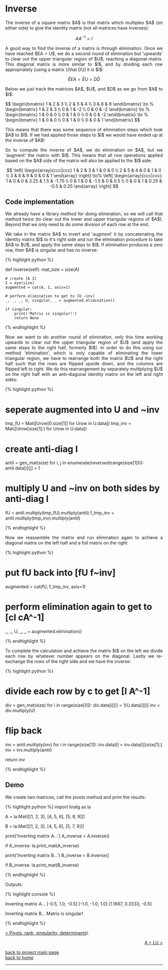# Inverse
<div style="text-align: justify">
<p>The inverse of a square matrix $A$ is that matrix which multiples $A$ (on
either side) to give the identity matrix (not all matrices have inverses):</p>
</div>

$$
AA^{-1} = I
$$

<div style="text-align: justify">
<p>A good way to find the inverse of a matrix is through elimination. Once we
have reached $EA = U$, we do a second round of elimination but 'upwards' to
clear out the upper triangular region of $U$, reaching a diagonal matrix. This
diagonal matrix is more similar to $I$, and by dividing each row appropriately
(using a matrix \(\hat D\)) it <i>is</i> $I$:</p>
</div>

$$ 
\hat EEA = \hat EU = D\hat D
$$

<div style="text-align: justify">
<p>Below we just track the matrices $A$, $U$, and $D$ as we go from $A$ to
$I$:</p>
</div>
$$
  \begin{bmatrix}
    1 & 2 & 3 \\
    2 & 5 & 4 \\
    3 & 8 & 9
  \end{bmatrix} \to %
  \begin{bmatrix}
    1 & 2 & 3 \\
    0 & 1 & -2 \\
    0 & 0 & -2
  \end{bmatrix} \to %
  \begin{bmatrix}
    1 & 0 & 0 \\
    0 & 1 & 0 \\
    0 & 0 & -2
  \end{bmatrix} \to %
  \begin{bmatrix}
    1 & 0 & 0 \\
    0 & 1 & 0 \\
    0 & 0 & 1
  \end{bmatrix}
$$

<div style="text-align: justify">
<p>This means that there was some sequence of elimination steps which took $A$
to $I$. If we had applied those steps to $I$ we would have ended up at the
inverse of $A$!</p>

<p>So to compute the inverse of $A$, we do elimination on $A$, but we 'augment'
the matrix with $I$. This means that all row operations applied based on the
$A$ side of the matrix will also be applied to the $I$ side:</p>
</div>

$$ \left[
  \begin{array}{ccc|ccc}
    1 & 2 & 3 & 1 & 0 & 0 \\
    2 & 5 & 4 & 0 & 1 & 0 \\
    3 & 8 & 9 & 0 & 0 & 1  
  \end{array} 
  \right] \to%
  \left[
  \begin{array}{ccc|ccc}
    1 & 0 & 0 & 3.25 & 1.5 & -1.75 \\
    0 & 1 & 0 & -1.5 & 0 & 0.5 \\
    0 & 0 & 1 & 0.25 & -0.5 & 0.25
  \end{array} 
  \right]
$$

## Code implementation
<div style="text-align: justify">
<p>We already have a library method for doing elimination, so we will call that
method twice (to clear out the lower and upper triangular regions of $A$).
Beyond that we only need to do some division of each row at the end.</p>

<p>We take in the matrix $A$ to invert and 'augment' it by concatenating the
identity matrix $I$ to it's right side and run the elimination procedure to
take $A$ to $U$, and apply the same steps to $I$. If elimination produces a
zero row, then $A$ is singular and has no inverse:</p>
</div>

{% highlight python %}

def inverse(self):
    mat_size = size(A)

    # create [A I]
    I = eye(size)
    augmented = cat(A, I, axis=1)

    # perform elimination to get to [U ~inv]
    _, _, _, U, singular, _ = augmented.elimination()

    if singular:
        print('Matrix is singular!')
        return None

{% endhighlight %}

<div style="text-align: justify">
<p>Now we want to do another round of elimination, only this time working
upwards to clear out the upper triangular region of $U$ (and apply the same
steps to the right half, formerly $I$). In order to do this using our method
'elimination', which is only capable of eliminating the lower triangular
region, we have to rearrange both the matrix $U$ and the right half such that
the rows are flipped upside down, and the columns are flipped left to right. We
do this rearrangement by separately multiplying $U$ on the right half with an
anti-diagonal identity matrix on the left and right sides:</p>
</div>

{% highlight python %}

# seperate augmented into U and ~inv
tmp_fU = Mat([Urow[0:size[1]] for Urow in U.data])
tmp_inv = Mat([Urow[size[1]:] for Urow in U.data])

# create anti-diag I
antiI = gen_mat(size)
for i, j in enumerate(reversed(range(size[1]))):
    antiI.data[i][j] = 1

# multiply U and ~inv on both sides by anti-diag I
fU = antiI.multiply(tmp_fU).multiply(antiI)
f_tmp_inv = antiI.multiply(tmp_inv).multiply(antiI)

{% endhighlight %}

<div style="text-align: justify">
<p>Now we reassemble the matrix and run elimination again to achieve a diagonal
matrix on the left half and a full matrix on the right:</p>
</div>

{% highlight python %}

# put fU back into [fU  f~inv]
augmented = cat(fU, f_tmp_inv, axis=1)

# perform elimination again to get to [cI cA^-1]
_, _, U, _, _ = augmented.elimination()

{% endhighlight %}

<div style="text-align: justify">
<p>To complete the calculation and achieve the matrix $I$ on the left we divide
each row by whatever number appears on the diagonal. Lastly we re-exchange the
rows of the right side and we have the inverse:</p>
</div>

{% highlight python %}

# divide each row by c to get [I A^-1]
div = gen_mat(size)
for i in range(size[0]):
    div.data[i][i] = 1/U.data[i][i]
inv = div.multiply(U)

# flip back
inv = antiI.multiply(inv)
for i in range(size[1]):
    inv.data[i] = inv.data[i][size[1]:]
inv = inv.multiply(antiI)

return inv

{% endhighlight %}

## Demo

<div style="text-align: justify">
<p>We create two matrices, call the pivots method and print the results:</p>
</div>

{% highlight python %}
import linalg as la

A = la.Mat([[1, 2, 3],
            [4, 5, 6],
            [5, 8, 9]])

B = la.Mat([[1, 2, 3],
            [4, 5, 6],
            [5, 7, 9]])

print('Inverting matrix A...')
A_inverse = A.inverse()

if A_inverse:
    la.print_mat(A_inverse)

print('Inverting matrix B...')
B_inverse = B.inverse()

if B_inverse:
    la.print_mat(B_inverse)

{% endhighlight %}

Outputs:

{% highlight console %}

Inverting matrix A...
[-0.5, 1.0, -0.5]
[-1.0, -1.0, 1.0]
[1.1667, 0.3333, -0.5]

Inverting matrix B...
Matrix is singular!

{% endhighlight %}

[< Pivots, rank, singularity, determinants](./rank_piv_sing_det.md)\

<div style="text-align: right">
<a href="https://matt-a-bennett.github.io/numpy_from_scratch/lu_factorisation.html">A = LU ></a>
</div>

[back to project main page](./numpy_from_scratch.md)\
[back to home](../index.md)

---
<script src="https://utteranc.es/client.js"
        repo="Matt-A-Bennett/Matt-A-Bennett.github.io"
        issue-term="https://matt-a-bennett.github.io/numpy_from_scratch/inverse.html"
        theme="github-light"
        crossorigin="anonymous"
        async>
</script>


